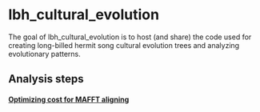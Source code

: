 
<!-- README.md is generated from README.Rmd. Please edit that file -->
lbh\_cultural\_evolution
========================

<!-- badges: start -->
<!-- badges: end -->
The goal of lbh\_cultural\_evolution is to host (and share) the code used for creating long-billed hermit song cultural evolution trees and analyzing evolutionary patterns.

Analysis steps
--------------

#### [Optimizing cost for MAFFT aligning](https://htmlpreview.github.io/?https://raw.githubusercontent.com/maRce10/lbh_cultural_evolution/master/analysis/aliging_songs.html)
